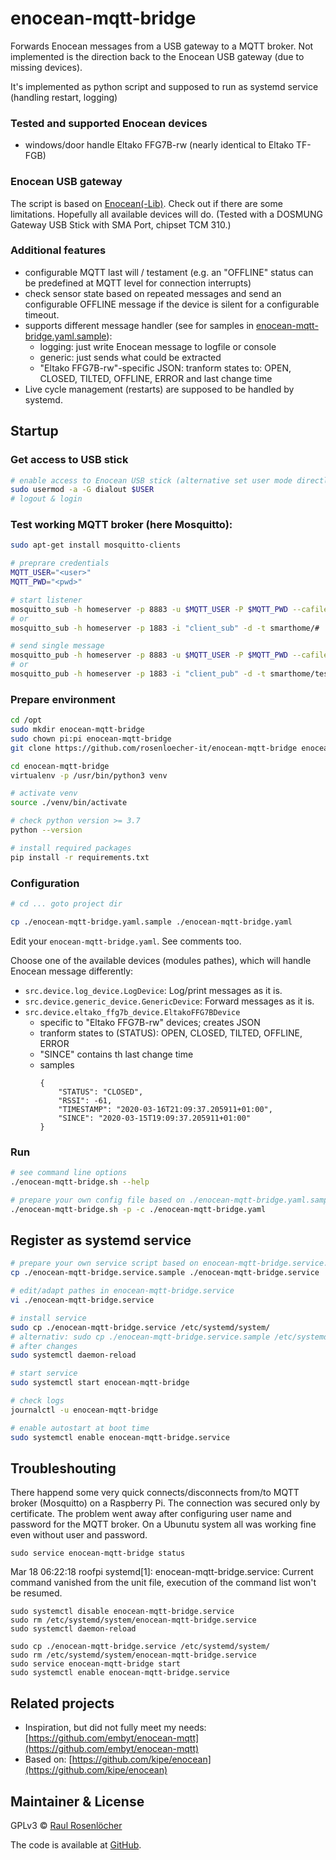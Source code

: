 # enocean-mqtt-bridge

Forwards Enocean messages from a USB gateway to a MQTT broker. Not implemented is the direction back to the Enocean
USB gateway (due to missing devices).

It's implemented as python script and supposed to run as systemd service (handling restart, logging)


### Tested and supported Enocean devices

- windows/door handle Eltako FFG7B-rw (nearly identical to Eltako TF-FGB)


### Enocean USB gateway

The script is based on [Enocean(-Lib)](enocean-lib). Check out if there are some limitations. Hopefully all available
devices will do. (Tested with a DOSMUNG Gateway USB Stick with SMA Port, chipset TCM 310.)


### Additional features

- configurable MQTT last will / testament
  (e.g. an "OFFLINE" status can be predefined at MQTT level for connection interrupts)
- check sensor state based on repeated messages and send an configurable OFFLINE message if the device is silent
  for a configurable timeout.
- supports different message handler (see for samples in [enocean-mqtt-bridge.yaml.sample](./enocean-mqtt-bridge.yaml.sample)):
    - logging: just write Enocean message to logfile or console
    - generic: just sends what could be extracted
    - "Eltako FFG7B-rw"-specific JSON: tranform states to: OPEN, CLOSED, TILTED, OFFLINE, ERROR and last change time
- Live cycle management (restarts) are supposed to be handled by systemd.


## Startup

### Get access to USB stick
```bash
# enable access to Enocean USB stick (alternative set user mode directly)
sudo usermod -a -G dialout $USER
# logout & login
```

### Test working MQTT broker (here Mosquitto):
```bash
sudo apt-get install mosquitto-clients

# preprare credentials
MQTT_USER="<user>"
MQTT_PWD="<pwd>"

# start listener
mosquitto_sub -h homeserver -p 8883 -u $MQTT_USER -P $MQTT_PWD --cafile /etc/mosquitto/certs/ca.crt -i "client_sub" -d -t smarthome/#
# or
mosquitto_sub -h homeserver -p 1883 -i "client_sub" -d -t smarthome/#

# send single message
mosquitto_pub -h homeserver -p 8883 -u $MQTT_USER -P $MQTT_PWD --cafile /etc/mosquitto/certs/ca.crt -i "client_pub" -d -t smarthome/test -m "test_$(date)" -q 2
# or
mosquitto_pub -h homeserver -p 1883 -i "client_pub" -d -t smarthome/test -m "test_$(date)" -q 2
```

### Prepare environment
```bash
cd /opt
sudo mkdir enocean-mqtt-bridge
sudo chown pi:pi enocean-mqtt-bridge
git clone https://github.com/rosenloecher-it/enocean-mqtt-bridge enocean-mqtt-bridge

cd enocean-mqtt-bridge
virtualenv -p /usr/bin/python3 venv

# activate venv
source ./venv/bin/activate

# check python version >= 3.7
python --version

# install required packages
pip install -r requirements.txt
```

### Configuration

```bash
# cd ... goto project dir

cp ./enocean-mqtt-bridge.yaml.sample ./enocean-mqtt-bridge.yaml
```

Edit your `enocean-mqtt-bridge.yaml`. See comments too.

Choose one of the available devices (modules pathes), which will handle Enocean message differently:
- `src.device.log_device.LogDevice`: Log/print messages as it is.
- `src.device.generic_device.GenericDevice`: Forward messages as it is.
- `src.device.eltako_ffg7b_device.EltakoFFG7BDevice`
    - specific to "Eltako FFG7B-rw" devices; creates JSON
    - tranform states to (STATUS): OPEN, CLOSED, TILTED, OFFLINE, ERROR
    - "SINCE" contains th last change time
    - samples
        ```
        {
            "STATUS": "CLOSED",
            "RSSI": -61,
            "TIMESTAMP": "2020-03-16T21:09:37.205911+01:00",
            "SINCE": "2020-03-15T19:09:37.205911+01:00"
        }
        ```

### Run

```bash
# see command line options
./enocean-mqtt-bridge.sh --help

# prepare your own config file based on ./enocean-mqtt-bridge.yaml.sample
./enocean-mqtt-bridge.sh -p -c ./enocean-mqtt-bridge.yaml
```

## Register as systemd service
```bash
# prepare your own service script based on enocean-mqtt-bridge.service.sample
cp ./enocean-mqtt-bridge.service.sample ./enocean-mqtt-bridge.service

# edit/adapt pathes in enocean-mqtt-bridge.service
vi ./enocean-mqtt-bridge.service

# install service
sudo cp ./enocean-mqtt-bridge.service /etc/systemd/system/
# alternativ: sudo cp ./enocean-mqtt-bridge.service.sample /etc/systemd/system//enocean-mqtt-bridge.service
# after changes
sudo systemctl daemon-reload

# start service
sudo systemctl start enocean-mqtt-bridge

# check logs
journalctl -u enocean-mqtt-bridge

# enable autostart at boot time
sudo systemctl enable enocean-mqtt-bridge.service
```

## Troubleshouting

There happend some very quick connects/disconnects from/to MQTT broker (Mosquitto) on a Raspberry Pi. The connection
was secured only by certificate. The problem went away after configuring user name and password for the MQTT broker.
On a Ubunutu system all was working fine even without user and password.

`sudo service enocean-mqtt-bridge status`

Mar 18 06:22:18 roofpi systemd[1]: enocean-mqtt-bridge.service: Current command vanished from the unit file, execution of the command list won't be resumed.

```
sudo systemctl disable enocean-mqtt-bridge.service
sudo rm /etc/systemd/system/enocean-mqtt-bridge.service
sudo systemctl daemon-reload

sudo cp ./enocean-mqtt-bridge.service /etc/systemd/system/
sudo rm /etc/systemd/system/enocean-mqtt-bridge.service
sudo service enocean-mqtt-bridge start
sudo systemctl enable enocean-mqtt-bridge.service
```


## Related projects

- Inspiration, but did not fully meet my needs: [https://github.com/embyt/enocean-mqtt](https://github.com/embyt/enocean-mqtt)
- Based on: [https://github.com/kipe/enocean](https://github.com/kipe/enocean)


## Maintainer & License

GPLv3 © [Raul Rosenlöcher](https://github.com/rosenloecher-it)

The code is available at [GitHub][home].

[home]: https://github.com/rosenloecher-it/enocean-mqtt-bridge
[enocean-lib]: https://github.com/kipe/enocean

